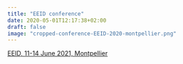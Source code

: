 ```yaml
---
title: "EEID conference"
date: 2020-05-01T12:17:38+02:00
draft: false
image: "cropped-conference-EEID-2020-montpellier.png"
---
```


[EEID, 11-14 June 2021, Montpellier](https://www.eeidconference2020.org/)